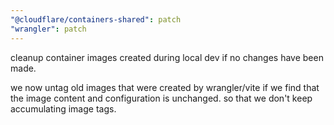```yaml
---
"@cloudflare/containers-shared": patch
"wrangler": patch
---
```


cleanup container images created during local dev if no changes have been made.

we now untag old images that were created by wrangler/vite if we find that the image content and configuration is unchanged. so that we don't keep accumulating image tags.
